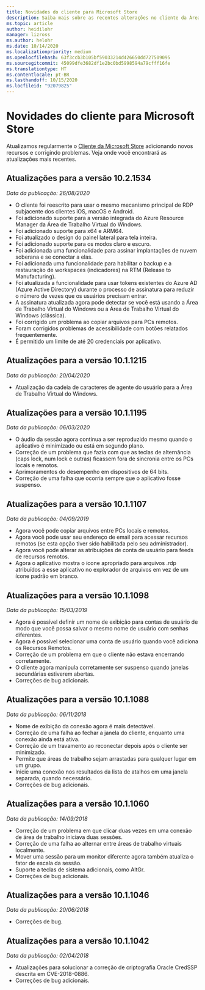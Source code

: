 ```yaml
---
title: Novidades do cliente para Microsoft Store
description: Saiba mais sobre as recentes alterações no cliente da Área de Trabalho Remota para Microsoft Store
ms.topic: article
author: heidilohr
manager: lizross
ms.author: helohr
ms.date: 10/14/2020
ms.localizationpriority: medium
ms.openlocfilehash: 63f3ccb3b105bf59033214d426650dd727509095
ms.sourcegitcommit: 45099dfe3682df1e2bc0bd5998594a79cfff16fe
ms.translationtype: HT
ms.contentlocale: pt-BR
ms.lasthandoff: 10/15/2020
ms.locfileid: "92079825"
---
```

# <a name="whats-new-in-the-microsoft-store-client"></a>Novidades do cliente para Microsoft Store

Atualizamos regularmente o [Cliente da Microsoft Store](windows.md) adicionando novos recursos e corrigindo problemas. Veja onde você encontrará as atualizações mais recentes.

## <a name="updates-for-version-1021534"></a>Atualizações para a versão 10.2.1534

*Data da publicação: 26/08/2020*

- O cliente foi reescrito para usar o mesmo mecanismo principal de RDP subjacente dos clientes iOS, macOS e Android.
- Foi adicionado suporte para a versão integrada do Azure Resource Manager da Área de Trabalho Virtual do Windows.
- Foi adicionado suporte para x64 e ARM64.
- Foi atualizado o design do painel lateral para tela inteira.
- Foi adicionado suporte para os modos claro e escuro.
- Foi adicionada uma funcionalidade para assinar implantações de nuvem soberana e se conectar a elas.
- Foi adicionada uma funcionalidade para habilitar o backup e a restauração de workspaces (indicadores) na RTM (Release to Manufacturing).
- Foi atualizada a funcionalidade para usar tokens existentes do Azure AD (Azure Active Directory) durante o processo de assinatura para reduzir o número de vezes que os usuários precisam entrar.
- A assinatura atualizada agora pode detectar se você está usando a Área de Trabalho Virtual do Windows ou a Área de Trabalho Virtual do Windows (clássica).
- Foi corrigido um problema ao copiar arquivos para PCs remotos.
- Foram corrigidos problemas de acessibilidade com botões relatados frequentemente.
- É permitido um limite de até 20 credenciais por aplicativo.

## <a name="updates-for-version-1011215"></a>Atualizações para a versão 10.1.1215

*Data da publicação: 20/04/2020*

- Atualização da cadeia de caracteres de agente do usuário para a Área de Trabalho Virtual do Windows.

## <a name="updates-for-version-1011195"></a>Atualizações para a versão 10.1.1195

*Data da publicação: 06/03/2020*

- O áudio da sessão agora continua a ser reproduzido mesmo quando o aplicativo é minimizado ou está em segundo plano.
- Correção de um problema que fazia com que as teclas de alternância (caps lock, num lock e outras) ficassem fora de sincronia entre os PCs locais e remotos.
- Aprimoramentos do desempenho em dispositivos de 64 bits.
- Correção de uma falha que ocorria sempre que o aplicativo fosse suspenso.

## <a name="updates-for-version-1011107"></a>Atualizações para a versão 10.1.1107

*Data da publicação: 04/09/2019*

- Agora você pode copiar arquivos entre PCs locais e remotos.
- Agora você pode usar seu endereço de email para acessar recursos remotos (se esta opção tiver sido habilitada pelo seu administrador).
- Agora você pode alterar as atribuições de conta de usuário para feeds de recursos remotos.
- Agora o aplicativo mostra o ícone apropriado para arquivos .rdp atribuídos a esse aplicativo no explorador de arquivos em vez de um ícone padrão em branco.

## <a name="updates-for-version-1011098"></a>Atualizações para a versão 10.1.1098

*Data da publicação: 15/03/2019*

- Agora é possível definir um nome de exibição para contas de usuário de modo que você possa salvar o mesmo nome de usuário com senhas diferentes.
- Agora é possível selecionar uma conta de usuário quando você adiciona os Recursos Remotos.
- Correção de um problema em que o cliente não estava encerrando corretamente.
- O cliente agora manipula corretamente ser suspenso quando janelas secundárias estiverem abertas.
- Correções de bug adicionais.

## <a name="updates-for-version-1011088"></a>Atualizações para a versão 10.1.1088

*Data da publicação: 06/11/2018*

- Nome de exibição da conexão agora é mais detectável.
- Correção de uma falha ao fechar a janela do cliente, enquanto uma conexão ainda está ativa.
- Correção de um travamento ao reconectar depois após o cliente ser minimizado.
- Permite que áreas de trabalho sejam arrastadas para qualquer lugar em um grupo.
- Inicie uma conexão nos resultados da lista de atalhos em uma janela separada, quando necessário.
- Correções de bug adicionais.

## <a name="updates-for-version-1011060"></a>Atualizações para a versão 10.1.1060

*Data da publicação: 14/09/2018*

- Correção de um problema em que clicar duas vezes em uma conexão de área de trabalho iniciava duas sessões.
- Correção de uma falha ao alternar entre áreas de trabalho virtuais localmente.
- Mover uma sessão para um monitor diferente agora também atualiza o fator de escala da sessão.
- Suporte a teclas de sistema adicionais, como AltGr.
- Correções de bug adicionais.

## <a name="updates-for-version-1011046"></a>Atualizações para a versão 10.1.1046

*Data da publicação: 20/06/2018*

- Correções de bug.

## <a name="updates-for-version-1011042"></a>Atualizações para a versão 10.1.1042

*Data da publicação: 02/04/2018*

- Atualizações para solucionar a correção de criptografia Oracle CredSSP descrita em CVE-2018-0886.
- Correções de bug adicionais.
